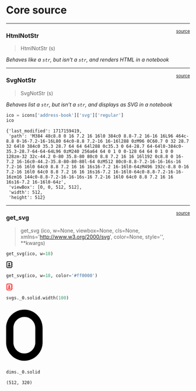 # Core source


<!-- WARNING: THIS FILE WAS AUTOGENERATED! DO NOT EDIT! -->

------------------------------------------------------------------------

<a
href="https://github.com/AnswerDotAI/fa6-icons/blob/main/fa6_icons/core.py#L11"
target="_blank" style="float:right; font-size:smaller">source</a>

### HtmlNotStr

>  HtmlNotStr (s)

*Behaves like a `str`, but isn’t a `str`, and renders HTML in a
notebook*

------------------------------------------------------------------------

<a
href="https://github.com/AnswerDotAI/fa6-icons/blob/main/fa6_icons/core.py#L16"
target="_blank" style="float:right; font-size:smaller">source</a>

### SvgNotStr

>  SvgNotStr (s)

*Behaves list a `str`, but isn’t a `str`, and displays as SVG in a
notebook*

``` python
ico = icons['address-book']['svg']['regular']
ico
```

    {'last_modified': 1717159419,
     'path': 'M384 48c8.8 0 16 7.2 16 16l0 384c0 8.8-7.2 16-16 16L96 464c-8.8 0-16-7.2-16-16L80 64c0-8.8 7.2-16 16-16l288 0zM96 0C60.7 0 32 28.7 32 64l0 384c0 35.3 28.7 64 64 64l288 0c35.3 0 64-28.7 64-64l0-384c0-35.3-28.7-64-64-64L96 0zM240 256a64 64 0 1 0 0-128 64 64 0 1 0 0 128zm-32 32c-44.2 0-80 35.8-80 80c0 8.8 7.2 16 16 16l192 0c8.8 0 16-7.2 16-16c0-44.2-35.8-80-80-80l-64 0zM512 80c0-8.8-7.2-16-16-16s-16 7.2-16 16l0 64c0 8.8 7.2 16 16 16s16-7.2 16-16l0-64zM496 192c-8.8 0-16 7.2-16 16l0 64c0 8.8 7.2 16 16 16s16-7.2 16-16l0-64c0-8.8-7.2-16-16-16zm16 144c0-8.8-7.2-16-16-16s-16 7.2-16 16l0 64c0 8.8 7.2 16 16 16s16-7.2 16-16l0-64z',
     'viewBox': [0, 0, 512, 512],
     'width': 512,
     'height': 512}

------------------------------------------------------------------------

<a
href="https://github.com/AnswerDotAI/fa6-icons/blob/main/fa6_icons/core.py#L26"
target="_blank" style="float:right; font-size:smaller">source</a>

### get_svg

>  get_svg (ico, w=None, viewbox=None, cls=None,
>               xmlns='http://www.w3.org/2000/svg', color=None, style='',
>               **kwargs)

``` python
get_svg(ico, w=18)
```

<div style="max-width: 150px; width: 100%;"><svg xmlns="http://www.w3.org/2000/svg" style=";max-width: 18px" viewBox="0 0 512 512"><path d="M384 48c8.8 0 16 7.2 16 16l0 384c0 8.8-7.2 16-16 16L96 464c-8.8 0-16-7.2-16-16L80 64c0-8.8 7.2-16 16-16l288 0zM96 0C60.7 0 32 28.7 32 64l0 384c0 35.3 28.7 64 64 64l288 0c35.3 0 64-28.7 64-64l0-384c0-35.3-28.7-64-64-64L96 0zM240 256a64 64 0 1 0 0-128 64 64 0 1 0 0 128zm-32 32c-44.2 0-80 35.8-80 80c0 8.8 7.2 16 16 16l192 0c8.8 0 16-7.2 16-16c0-44.2-35.8-80-80-80l-64 0zM512 80c0-8.8-7.2-16-16-16s-16 7.2-16 16l0 64c0 8.8 7.2 16 16 16s16-7.2 16-16l0-64zM496 192c-8.8 0-16 7.2-16 16l0 64c0 8.8 7.2 16 16 16s16-7.2 16-16l0-64c0-8.8-7.2-16-16-16zm16 144c0-8.8-7.2-16-16-16s-16 7.2-16 16l0 64c0 8.8 7.2 16 16 16s16-7.2 16-16l0-64z"/></svg></div>

``` python
get_svg(ico, w=18, color='#ff0000')
```

<div style="max-width: 150px; width: 100%;"><svg xmlns="http://www.w3.org/2000/svg" style=";max-width: 18px;fill: #ff0000" viewBox="0 0 512 512"><path d="M384 48c8.8 0 16 7.2 16 16l0 384c0 8.8-7.2 16-16 16L96 464c-8.8 0-16-7.2-16-16L80 64c0-8.8 7.2-16 16-16l288 0zM96 0C60.7 0 32 28.7 32 64l0 384c0 35.3 28.7 64 64 64l288 0c35.3 0 64-28.7 64-64l0-384c0-35.3-28.7-64-64-64L96 0zM240 256a64 64 0 1 0 0-128 64 64 0 1 0 0 128zm-32 32c-44.2 0-80 35.8-80 80c0 8.8 7.2 16 16 16l192 0c8.8 0 16-7.2 16-16c0-44.2-35.8-80-80-80l-64 0zM512 80c0-8.8-7.2-16-16-16s-16 7.2-16 16l0 64c0 8.8 7.2 16 16 16s16-7.2 16-16l0-64zM496 192c-8.8 0-16 7.2-16 16l0 64c0 8.8 7.2 16 16 16s16-7.2 16-16l0-64c0-8.8-7.2-16-16-16zm16 144c0-8.8-7.2-16-16-16s-16 7.2-16 16l0 64c0 8.8 7.2 16 16 16s16-7.2 16-16l0-64z"/></svg></div>

``` python
svgs._0.solid.width(100)
```

<div style="max-width: 100px; width: 100%;"><svg xmlns="http://www.w3.org/2000/svg" style="" viewBox="0 0 320 512"><path d="M0 192C0 103.6 71.6 32 160 32s160 71.6 160 160l0 128c0 88.4-71.6 160-160 160S0 408.4 0 320L0 192zM160 96c-53 0-96 43-96 96l0 128c0 53 43 96 96 96s96-43 96-96l0-128c0-53-43-96-96-96z"/></svg></div>

``` python
dims._0.solid
```

    (512, 320)
